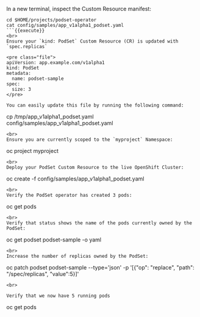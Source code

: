 In a new terminal, inspect the Custom Resource manifest:

```
cd $HOME/projects/podset-operator
cat config/samples/app_v1alpha1_podset.yaml
```{{execute}}
<br>
Ensure your `kind: PodSet` Custom Resource (CR) is updated with `spec.replicas`

<pre class="file">
apiVersion: app.example.com/v1alpha1
kind: PodSet
metadata:
  name: podset-sample
spec:
  size: 3
</pre>

You can easily update this file by running the following command:

```
cp /tmp/app_v1alpha1_podset.yaml config/samples/app_v1alpha1_podset.yaml
```{{execute}}
<br>
Ensure you are currently scoped to the `myproject` Namespace:

```
oc project myproject
```{{execute}}
<br>
Deploy your PodSet Custom Resource to the live OpenShift Cluster:

```
oc create -f config/samples/app_v1alpha1_podset.yaml
```{{execute}}
<br>
Verify the PodSet operator has created 3 pods:

```
oc get pods
```{{execute}}
<br>
Verify that status shows the name of the pods currently owned by the PodSet:

```
oc get podset podset-sample -o yaml
```{{execute}}
<br>
Increase the number of replicas owned by the PodSet:

```
oc patch podset podset-sample --type='json' -p '[{"op": "replace", "path": "/spec/replicas", "value":5}]'
```{{execute}}
<br>

Verify that we now have 5 running pods
```
oc get pods
```{{execute}}

